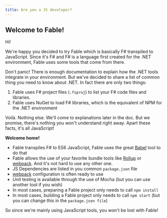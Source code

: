 ```yaml
---
title: Are you a JS developer?
---
```


## Welcome to Fable!

Hi!

We're happy you decided to try Fable which is basically F# transpiled to JavaScript.  Since it's F# and F# is a language first created for the .NET environment, Fable uses some tools that come from there.

Don't panic! There is enough documentation to explain how the .NET tools integrate in your environment. But we've decided to share a list of common thing you need to know about .NET. In fact there are only two things:

1. Fable uses F# project files (`.fsproj`) to list your F# code files and libraries.
2. Fable uses NuGet to load F# libraries, which is the equivalent of NPM for the .NET environment

Voilà. Nothing else. We'll come to explanations later in the doc. But we promise, there's nothing you won't understand right away. Apart these facts, it's all JavaScript!

**Welcome home!**

- Fable transpiles F# to ES6 JavaScript, Fable uses the great [Babel](https://babeljs.io/) tool to do that
- Fable allows the use of your favorite bundle tools like [Rollup](https://rollupjs.org/guide/en) or [webpack](https://webpack.js.org/). And it's not hard to use any other one.
- JS Dependencies are listed in you common `package.json` file
- [webpack](https://webpack.js.org/) configuration is often ready to use
- Unit testing is available through the use of Mocha (but you can use another tool if you wish)
- In most cases, preparing a Fable project only needs to call `npm install`
- In most cases, building a Fable project only needs to call `npm start` (but you can change this in the `package.json file`)

So since we're mainly using JavaScript tools, you won't be lost with Fable!
